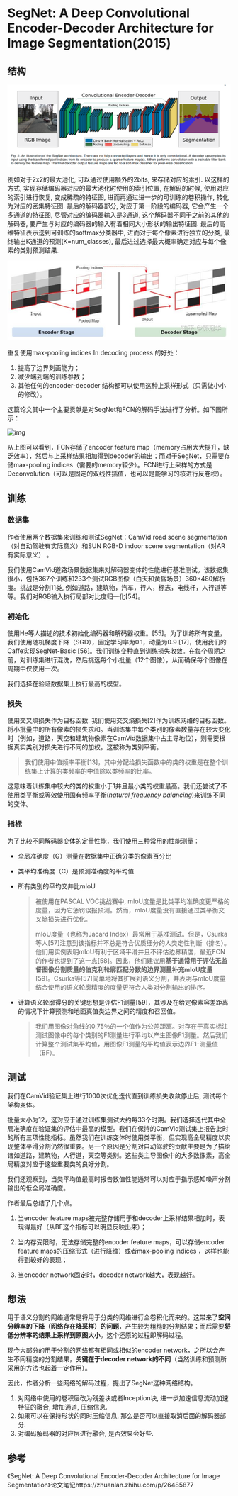 # SegNet: A Deep Convolutional Encoder-Decoder Architecture for Image Segmentation(2015)

## 结构

![1545042513014](assets/1545042513014.png)

例如对于2x2的最大池化, 可以通过使用额外的2bits, 来存储对应的索引. 以这样的方式, 实现存储编码器对应的最大池化时使用的索引位置, 在解码的时候, 使用对应的索引进行恢复, 变成稀疏的特征图, 进而再通过进一步的可训练的卷积操作, 转化为对应的密集特征图. 最后的解码器部分, 对应于第一阶段的编码器, 它会产生一个多通道的特征图, 尽管对应的编码器输入是3通道, 这个解码器不同于之前的其他的解码器, 要产生与对应的编码器的输入有着相同大小形状的输出特征图. 最后的高维特征表示送到可训练的softmax分类器中, 进而对于每个像素进行独立的分类, 最终输出K通道的预测(K=num_classes), 最后进过选择最大概率确定对应与每个像素的类别预测结果.

![1545051432588](assets/1545051432588.png)

重复使用max-pooling indices In decoding process 的好处：

1. 提高了边界刻画能力；
2. 减少端到端的训练参数；
3. 其他任何的encoder-decoder 结构都可以使用这种上采样形式（只需做小小的修改）。

这篇论文其中一个主要贡献是对SegNet和FCN的解码手法进行了分析。如下图所示：

![img](https://pic4.zhimg.com/80/v2-e06bbd7cfc15fb7ef98cb6023221169f_hd.png)

从上图可以看到，FCN存储了encoder feature map（memory占用大大提升，缺乏效率），然后与上采样结果相加得到decoder的输出；而对于SegNet，只需要存储max-pooling indices（需要的memory较少）。FCN进行上采样的方式是Deconvolution（可以是固定的双线性插值，也可以是能学习的核进行反卷积）。

## 训练

### 数据集

作者使用两个数据集来训练和测试SegNet：CamVid road scene segmentation（对自动驾驶有实际意义）和SUN RGB-D indoor scene segmentation（对AR有实际意义） 。

我们使用CamVid道路场景数据集来对解码器变体的性能进行基准测试。该数据集很小，包括367个训练和233个测试RGB图像（白天和黄昏场景）360×480解析度。挑战是分割11类, 例如道路，建筑物，汽车，行人，标志，电线杆，人行道等等。我们对RGB输入执行局部对比度归一化[54]。

### 初始化

使用He等人描述的技术初始化编码器和解码器权重。[55]。为了训练所有变量，我们使用随机梯度下降（SGD），固定学习率为0.1，动量为0.9 [17]，使用我们的Caffe实现SegNet-Basic [56]。我们训练变种直到训练损失收敛。在每个周期之前，对训练集进行混洗，然后挑选每个小批量（12个图像），从而确保每个图像在周期中仅使用一次。

我们选择在验证数据集上执行最高的模型。

### 损失

使用交叉熵损失作为目标函数. 我们使用交叉熵损失[2]作为训练网络的目标函数。将小批量中的所有像素的损失求和。当训练集中每个类别的像素数量存在较大变化时（例如，道路，天空和建筑物像素在CamVid数据集中占主导地位），则需要根据真实类别对损失进行不同的加权。这被称为类别平衡。

> 我们使用中值频率平衡[13]，其中分配给损失函数中的类的权重是在整个训练集上计算的类频率的中值除以类频率的比率。

这意味着训练集中较大的类的权重小于1并且最小类的权重最高。我们还尝试了不使用类平衡或等效使用固有频率平衡(*natural frequency balancing*)来训练不同的变体。

### 指标

为了比较不同解码器变体的定量性能，我们使用三种常用的性能测量：

* 全局准确度（G）测量在数据集中正确分类的像素百分比

* 类平均准确度（C）是预测准确度的平均值

* 所有类别的平均交并比mIoU

    > 被使用在PASCAL VOC挑战赛中, mIoU度量是比类平均准确度更严格的度量，因为它惩罚误报预测。然而，mIoU度量没有直接通过类平衡交叉熵损失进行优化。
    >
    > mIoU度量（也称为Jacard Index）最常用于基准测试。但是，Csurka等人[57]注意到该指标并不总是符合优质细分的人类定性判断（排名）。他们用实例表明mIoU有利于区域平滑并且不评估边界精度，最近FCN的作者也提到了这一点[58]。因此，他们建议用**基于通常用于评估无监督图像分割质量的伯克利轮廓匹配分数的边界测量补充mIoU度量**[59]。Csurka等[57]简单地将其扩展到语义分割，并表明与mIoU度量结合使用的语义轮廓精度的度量更符合人类对分割输出的排序。

* 计算语义轮廓得分的关键思想是评估F1测量[59]，其涉及在给定像素容差距离的情况下计算预测和地面真值类边界之间的精度和召回值。

    > 我们用图像对角线的0.75％的一个值作为公差距离。对存在于真实标注测试图像中的每个类别的F1测量进行平均以产生图像F1测量。然后我们计算整个测试集平均值，用图像F1测量的平均值表示边界F1-测量值（BF）。

## 测试

我们在CamVid验证集上进行1000次优化迭代直到训练损失收敛停止后, 测试每个架构变体。

批量大小为12，这对应于通过训练集测试大约每33个时期。我们选择迭代其中全局准确度在验证集的评估中最高的模型。我们在保持的CamVid测试集上报告此时的所有三项性能指标。虽然我们在训练变体时使用类平衡，但实现高全局精度以实现整体平滑分割仍然很重要。另一个原因是分割对自动驾驶的贡献主要是为了描绘诸如道路，建筑物，人行道，天空等类别。这些类主导图像中的大多数像素，高全局精度对应于这些重要类的良好分割。

我们还观察到，当类平均值最高时报告数值性能通常可以对应于指示感知噪声分割输出的低全局准确度。

作者最后总结了几个点。

1. 当encoder feature maps被完整存储用于和decoder上采样结果相加时，表现得最好（从BF这个指标可以明显反映出来）；

2. 当内存受限时，无法存储完整的encoder feature maps，可以存储encoder feature maps的压缩形式（进行降维）或者max-pooling indices ，这样也能得到较好的表现；
3. 当encoder network固定时，decoder network越大，表现越好。 

## 想法

用于语义分割的网络通常是将用于分类的网络进行全卷积化而来的。这带来了**空间分辨率的下降（网络存在降采样）的问题**，产生较为粗糙的分割结果；而后需要**将低分辨率的结果上采样到原图大小**。这个还原的过程即解码过程。

现今大部分的用于分割的网络都有相同或相似的encoder network，之所以会产生不同精度的分割结果，**关键在于decoder network的不同**（当然训练和预测所采用的方法也起着一定作用）。

因此，作者分析一些网络的解码过程，提出了SegNet这种网络结构。

1. 对网络中使用的卷积层改为残差块或者Inception块, 进一步加速信息流动加速特征的融合, 增加通道, 压缩信息.
2. 如果可以在保持形状的同时压缩信息, 那么是否可以直接取消后面的解码器部分.
3. 对编码解码器的对应层进行融合, 是否效果会好些.

## 参考

《SegNet: A Deep Convolutional Encoder-Decoder Architecture for Image Segmentation》论文笔记https://zhuanlan.zhihu.com/p/26485877 